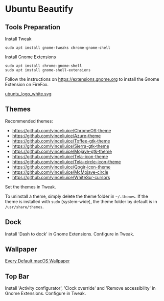 # Ubuntu Beautify

## Tools Preparation

Install Tweak
```
sudo apt install gnome-tweaks chrome-gnome-shell
```

Install Gnome Extensions

```
sudo apt install chrome-gnome-shell
sudo apt install gnome-shell-extensions
```

Follow the instructions on <https://extensions.gnome.org> to install the Gnome Extension on FireFox.

[ubuntu_logo_white.svg](https://raw.githubusercontent.com/x4Cx58x54/writing/master/docs/guides/linux/assets/ubuntu_logo_white.svg)


## Themes

Recommended themes:

* <https://github.com/vinceliuice/ChromeOS-theme>
* <https://github.com/vinceliuice/Azure-theme>
* <https://github.com/vinceliuice/Toffee-gtk-theme>
* <https://github.com/vinceliuice/Sierra-gtk-theme>
* <https://github.com/vinceliuice/Mojave-gtk-theme>
* <https://github.com/vinceliuice/Tela-icon-theme>
* <https://github.com/vinceliuice/Tela-circle-icon-theme>
* <https://github.com/vinceliuice/Qogir-icon-theme>
* <https://github.com/vinceliuice/McMojave-circle>
* <https://github.com/vinceliuice/WhiteSur-cursors>

Set the themes in Tweak.

To uninstall a theme, simply delete the theme folder in `~/.themes`. If the theme is installed with `sudo` (system-wide), the theme folder by default is in `/usr/share/themes`.

## Dock

Install 'Dash to dock' in Gnome Extensions. Configure in Tweak.

## Wallpaper

[Every Default macOS Wallpaper](https://512pixels.net/projects/default-mac-wallpapers-in-5k/)

## Top Bar

Install 'Activity configurator', 'Clock override' and 'Remove accessibility' in Gnome Extensions. Configure in Tweak.

